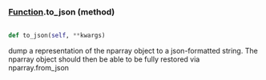 ### [Function](Function.md).to_json (method)


```py

def to_json(self, **kwargs)

```



dump a representation of the nparray object to a json-formatted string.
The nparray object should then be able to be fully restored via
nparray.from_json

